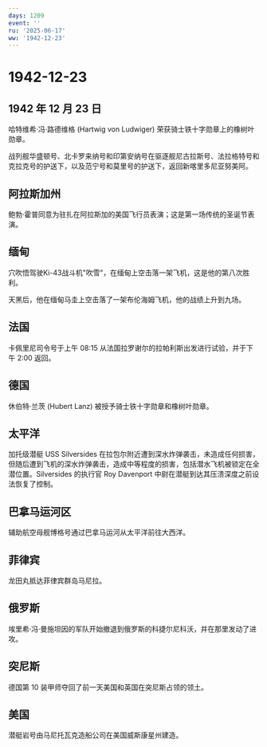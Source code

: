 ```yaml
---
days: 1209
event: ''
ru: '2025-06-17'
ww: '1942-12-23'
---
```


# 1942-12-23

## 1942 年 12 月 23 日

哈特维希·冯·路德维格 (Hartwig von Ludwiger)
荣获骑士铁十字勋章上的橡树叶勋章。

战列舰华盛顿号、北卡罗来纳号和印第安纳号在驱逐舰尼古拉斯号、法拉格特号和克拉克号的护送下，以及范宁号和莫里号的护送下，返回新喀里多尼亚努美阿。

## 阿拉斯加州

鲍勃·霍普同意为驻扎在阿拉斯加的美国飞行员表演；这是第一场传统的圣诞节表演。

## 缅甸

穴吹悟驾驶Ki-43战斗机"吹雪"，在缅甸上空击落一架飞机，这是他的第八次胜利。

天黑后，他在缅甸马圭上空击落了一架布伦海姆飞机，他的战绩上升到九场。

## 法国

卡佩里尼司令号于上午 08:15
从法国拉罗谢尔的拉帕利斯出发进行试验，并于下午 2:00 返回。

## 德国

休伯特·兰茨 (Hubert Lanz) 被授予骑士铁十字勋章和橡树叶勋章。

## 太平洋

加托级潜艇 USS Silversides
在拉包尔附近遭到深水炸弹袭击，未造成任何损害，但随后遭到飞机的深水炸弹袭击，造成中等程度的损害，包括潜水飞机被锁定在全潜位置。Silversides
的执行官 Roy Davenport 中尉在潜艇到达其压溃深度之前设法恢复了控制。

## 巴拿马运河区

辅助航空母舰博格号通过巴拿马运河从太平洋前往大西洋。

## 菲律宾

龙田丸抵达菲律宾群岛马尼拉。

## 俄罗斯

埃里希·冯·曼施坦因的军队开始撤退到俄罗斯的科捷尔尼科沃，并在那里发动了进攻。

## 突尼斯

德国第 10 装甲师夺回了前一天美国和英国在突尼斯占领的领土。

## 美国

潜艇岩号由马尼托瓦克造船公司在美国威斯康星州建造。